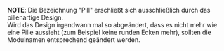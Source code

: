 **NOTE**: Die Bezeichnung "Pill" erschließt sich ausschließlich durch das pillenartige Design.  
Wird das Design irgendwann mal so abgeändert, dass es nicht mehr wie eine Pille aussieht (zum Beispiel keine runden Ecken mehr), sollten die Modulnamen entsprechend geändert werden.